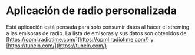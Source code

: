 # Aplicación de radio personalizada
Está aplicación está pensada para solo consumir datos al hacer el streming a las emisoras de radio.
La lista de emisoras y sus datos son obtenidos de [https://opml.radiotime.com/](https://opml.radiotime.com/) y [https://tunein.com/](https://tunein.com/)